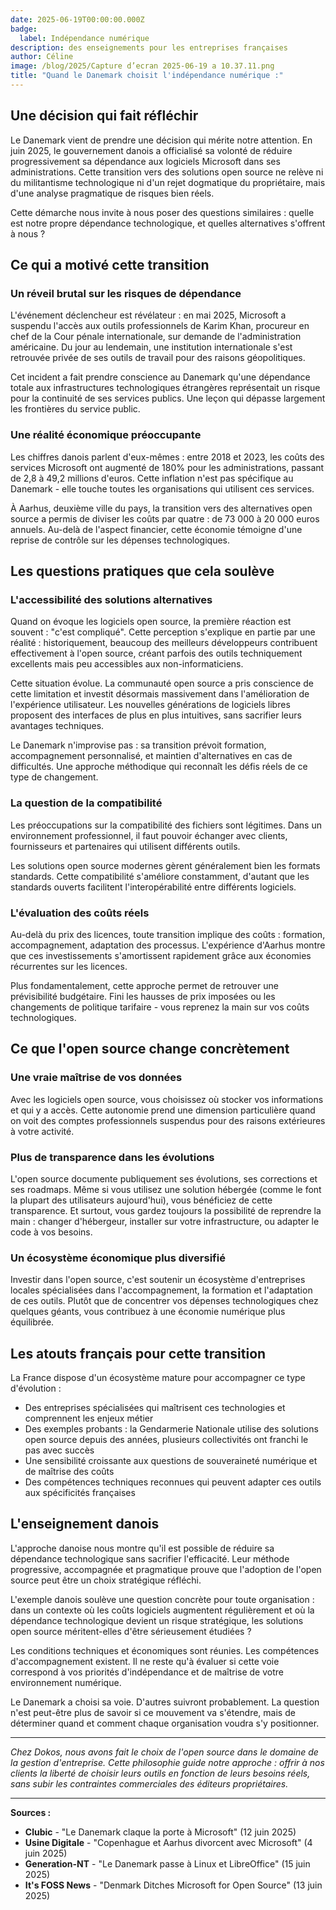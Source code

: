 ```yaml
---
date: 2025-06-19T00:00:00.000Z
badge:
  label: Indépendance numérique
description: des enseignements pour les entreprises françaises
author: Céline
image: /blog/2025/Capture d’ecran 2025-06-19 a 10.37.11.png
title: "Quand le Danemark choisit l'indépendance numérique :"
---
```


## **Une décision qui fait réfléchir**

Le Danemark vient de prendre une décision qui mérite notre attention. En juin 2025, le gouvernement danois a officialisé sa volonté de réduire progressivement sa dépendance aux logiciels Microsoft dans ses administrations. Cette transition vers des solutions open source ne relève ni du militantisme technologique ni d'un rejet dogmatique du propriétaire, mais d'une analyse pragmatique de risques bien réels.

Cette démarche nous invite à nous poser des questions similaires : quelle est notre propre dépendance technologique, et quelles alternatives s'offrent à nous ?

## **Ce qui a motivé cette transition**

### **Un réveil brutal sur les risques de dépendance**

L'événement déclencheur est révélateur : en mai 2025, Microsoft a suspendu l'accès aux outils professionnels de Karim Khan, procureur en chef de la Cour pénale internationale, sur demande de l'administration américaine. Du jour au lendemain, une institution internationale s'est retrouvée privée de ses outils de travail pour des raisons géopolitiques.

Cet incident a fait prendre conscience au Danemark qu'une dépendance totale aux infrastructures technologiques étrangères représentait un risque pour la continuité de ses services publics. Une leçon qui dépasse largement les frontières du service public.

### **Une réalité économique préoccupante**

Les chiffres danois parlent d'eux-mêmes : entre 2018 et 2023, les coûts des services Microsoft ont augmenté de 180% pour les administrations, passant de 2,8 à 49,2 millions d'euros. Cette inflation n'est pas spécifique au Danemark - elle touche toutes les organisations qui utilisent ces services.

À Aarhus, deuxième ville du pays, la transition vers des alternatives open source a permis de diviser les coûts par quatre : de 73 000 à 20 000 euros annuels. Au-delà de l'aspect financier, cette économie témoigne d'une reprise de contrôle sur les dépenses technologiques.

## **Les questions pratiques que cela soulève**

### **L'accessibilité des solutions alternatives**

Quand on évoque les logiciels open source, la première réaction est souvent : "c'est compliqué". Cette perception s'explique en partie par une réalité : historiquement, beaucoup des meilleurs développeurs contribuent effectivement à l'open source, créant parfois des outils techniquement excellents mais peu accessibles aux non-informaticiens.

Cette situation évolue. La communauté open source a pris conscience de cette limitation et investit désormais massivement dans l'amélioration de l'expérience utilisateur. Les nouvelles générations de logiciels libres proposent des interfaces de plus en plus intuitives, sans sacrifier leurs avantages techniques.

Le Danemark n'improvise pas : sa transition prévoit formation, accompagnement personnalisé, et maintien d'alternatives en cas de difficultés. Une approche méthodique qui reconnaît les défis réels de ce type de changement.

### **La question de la compatibilité**

Les préoccupations sur la compatibilité des fichiers sont légitimes. Dans un environnement professionnel, il faut pouvoir échanger avec clients, fournisseurs et partenaires qui utilisent différents outils.

Les solutions open source modernes gèrent généralement bien les formats standards. Cette compatibilité s'améliore constamment, d'autant que les standards ouverts facilitent l'interopérabilité entre différents logiciels.

### **L'évaluation des coûts réels**

Au-delà du prix des licences, toute transition implique des coûts : formation, accompagnement, adaptation des processus. L'expérience d'Aarhus montre que ces investissements s'amortissent rapidement grâce aux économies récurrentes sur les licences.

Plus fondamentalement, cette approche permet de retrouver une prévisibilité budgétaire. Fini les hausses de prix imposées ou les changements de politique tarifaire - vous reprenez la main sur vos coûts technologiques.

## **Ce que l'open source change concrètement**

### **Une vraie maîtrise de vos données**

Avec les logiciels open source, vous choisissez où stocker vos informations et qui y a accès. Cette autonomie prend une dimension particulière quand on voit des comptes professionnels suspendus pour des raisons extérieures à votre activité.

### **Plus de transparence dans les évolutions**

L'open source documente publiquement ses évolutions, ses corrections et ses roadmaps. Même si vous utilisez une solution hébergée (comme le font la plupart des utilisateurs aujourd'hui), vous bénéficiez de cette transparence. Et surtout, vous gardez toujours la possibilité de reprendre la main : changer d'hébergeur, installer sur votre infrastructure, ou adapter le code à vos besoins.

### **Un écosystème économique plus diversifié**

Investir dans l'open source, c'est soutenir un écosystème d'entreprises locales spécialisées dans l'accompagnement, la formation et l'adaptation de ces outils. Plutôt que de concentrer vos dépenses technologiques chez quelques géants, vous contribuez à une économie numérique plus équilibrée.

## **Les atouts français pour cette transition**

La France dispose d'un écosystème mature pour accompagner ce type d'évolution :

- Des entreprises spécialisées qui maîtrisent ces technologies et comprennent les enjeux métier
- Des exemples probants : la Gendarmerie Nationale utilise des solutions open source depuis des années, plusieurs collectivités ont franchi le pas avec succès
- Une sensibilité croissante aux questions de souveraineté numérique et de maîtrise des coûts
- Des compétences techniques reconnues qui peuvent adapter ces outils aux spécificités françaises

## **L'enseignement danois**

L'approche danoise nous montre qu'il est possible de réduire sa dépendance technologique sans sacrifier l'efficacité. Leur méthode progressive, accompagnée et pragmatique prouve que l'adoption de l'open source peut être un choix stratégique réfléchi.

L'exemple danois soulève une question concrète pour toute organisation : dans un contexte où les coûts logiciels augmentent régulièrement et où la dépendance technologique devient un risque stratégique, les solutions open source méritent-elles d'être sérieusement étudiées ?

Les conditions techniques et économiques sont réunies. Les compétences d'accompagnement existent. Il ne reste qu'à évaluer si cette voie correspond à vos priorités d'indépendance et de maîtrise de votre environnement numérique.

Le Danemark a choisi sa voie. D'autres suivront probablement. La question n'est peut-être plus de savoir si ce mouvement va s'étendre, mais de déterminer quand et comment chaque organisation voudra s'y positionner.

---

*Chez Dokos, nous avons fait le choix de l'open source dans le domaine de la gestion d'entreprise. Cette philosophie guide notre approche : offrir à nos clients la liberté de choisir leurs outils en fonction de leurs besoins réels, sans subir les contraintes commerciales des éditeurs propriétaires.*

---

**Sources :**

- **Clubic** - "Le Danemark claque la porte à Microsoft" (12 juin 2025)
- **Usine Digitale** - "Copenhague et Aarhus divorcent avec Microsoft" (4 juin 2025)
- **Generation-NT** - "Le Danemark passe à Linux et LibreOffice" (15 juin 2025)
- **It's FOSS News** - "Denmark Ditches Microsoft for Open Source" (13 juin 2025)

#
